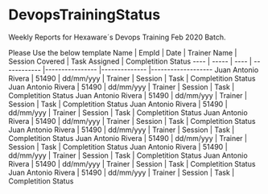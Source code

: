 # DevopsTrainingStatus
Weekly Reports for Hexaware´s Devops Training Feb 2020 Batch.

Please Use the below template
Name | EmpId | Date | Trainer Name | Session Covered | Task Assigned | Completition Status 
---- | ----- | ---- | ------------ |---------------- |-------------- |------------------- 
Juan Antonio Rivera | 51490 | dd/mm/yyy | Trainer | Session | Task | Completition Status 
Juan Antonio Rivera | 51490 | dd/mm/yyy | Trainer | Session | Task | Completition Status 
Juan Antonio Rivera | 51490 | dd/mm/yyy | Trainer | Session | Task | Completition Status
Juan Antonio Rivera | 51490 | dd/mm/yyy | Trainer | Session | Task | Completition Status 
Juan Antonio Rivera | 51490 | dd/mm/yyy | Trainer | Session | Task | Completition Status 
Juan Antonio Rivera | 51490 | dd/mm/yyy | Trainer | Session | Task | Completition Status 
Juan Antonio Rivera | 51490 | dd/mm/yyy | Trainer | Session | Task | Completition Status 
Juan Antonio Rivera | 51490 | dd/mm/yyy | Trainer | Session | Task | Completition Status 
Juan Antonio Rivera | 51490 | dd/mm/yyy | Trainer | Session | Task | Completition Status
Juan Antonio Rivera | 51490 | dd/mm/yyy | Trainer | Session | Task | Completition Status 
